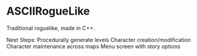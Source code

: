 # ASCIIRogueLike

Traditional roguelike, made in C++.


Next Steps:
Procedurally generate levels
Character creation/modification
Character maintenance across maps
Menu screen with story options
